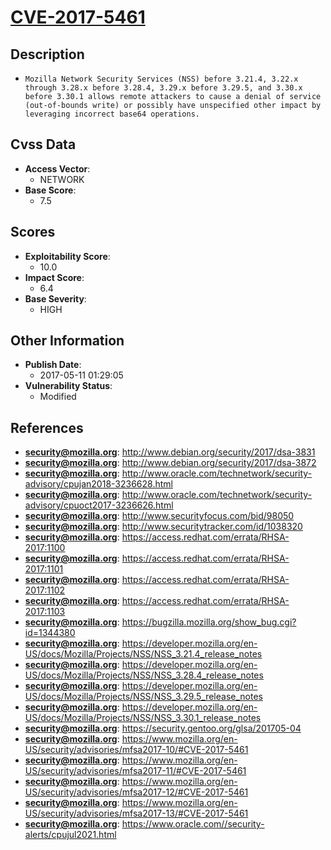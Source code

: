 
# [CVE-2017-5461](http://www.debian.org/security/2017/dsa-3831)

## Description

- `Mozilla Network Security Services (NSS) before 3.21.4, 3.22.x through 3.28.x before 3.28.4, 3.29.x before 3.29.5, and 3.30.x before 3.30.1 allows remote attackers to cause a denial of service (out-of-bounds write) or possibly have unspecified other impact by leveraging incorrect base64 operations.`

## Cvss Data

- **Access Vector**:
  - NETWORK
- **Base Score**:
  - 7.5

## Scores

- **Exploitability Score**:
  - 10.0
- **Impact Score**:
  - 6.4
- **Base Severity**:
  - HIGH

## Other Information

- **Publish Date**:
  - 2017-05-11 01:29:05
- **Vulnerability Status**:
  - Modified

## References

- **security@mozilla.org**: http://www.debian.org/security/2017/dsa-3831
- **security@mozilla.org**: http://www.debian.org/security/2017/dsa-3872
- **security@mozilla.org**: http://www.oracle.com/technetwork/security-advisory/cpujan2018-3236628.html
- **security@mozilla.org**: http://www.oracle.com/technetwork/security-advisory/cpuoct2017-3236626.html
- **security@mozilla.org**: http://www.securityfocus.com/bid/98050
- **security@mozilla.org**: http://www.securitytracker.com/id/1038320
- **security@mozilla.org**: https://access.redhat.com/errata/RHSA-2017:1100
- **security@mozilla.org**: https://access.redhat.com/errata/RHSA-2017:1101
- **security@mozilla.org**: https://access.redhat.com/errata/RHSA-2017:1102
- **security@mozilla.org**: https://access.redhat.com/errata/RHSA-2017:1103
- **security@mozilla.org**: https://bugzilla.mozilla.org/show_bug.cgi?id=1344380
- **security@mozilla.org**: https://developer.mozilla.org/en-US/docs/Mozilla/Projects/NSS/NSS_3.21.4_release_notes
- **security@mozilla.org**: https://developer.mozilla.org/en-US/docs/Mozilla/Projects/NSS/NSS_3.28.4_release_notes
- **security@mozilla.org**: https://developer.mozilla.org/en-US/docs/Mozilla/Projects/NSS/NSS_3.29.5_release_notes
- **security@mozilla.org**: https://developer.mozilla.org/en-US/docs/Mozilla/Projects/NSS/NSS_3.30.1_release_notes
- **security@mozilla.org**: https://security.gentoo.org/glsa/201705-04
- **security@mozilla.org**: https://www.mozilla.org/en-US/security/advisories/mfsa2017-10/#CVE-2017-5461
- **security@mozilla.org**: https://www.mozilla.org/en-US/security/advisories/mfsa2017-11/#CVE-2017-5461
- **security@mozilla.org**: https://www.mozilla.org/en-US/security/advisories/mfsa2017-12/#CVE-2017-5461
- **security@mozilla.org**: https://www.mozilla.org/en-US/security/advisories/mfsa2017-13/#CVE-2017-5461
- **security@mozilla.org**: https://www.oracle.com//security-alerts/cpujul2021.html
